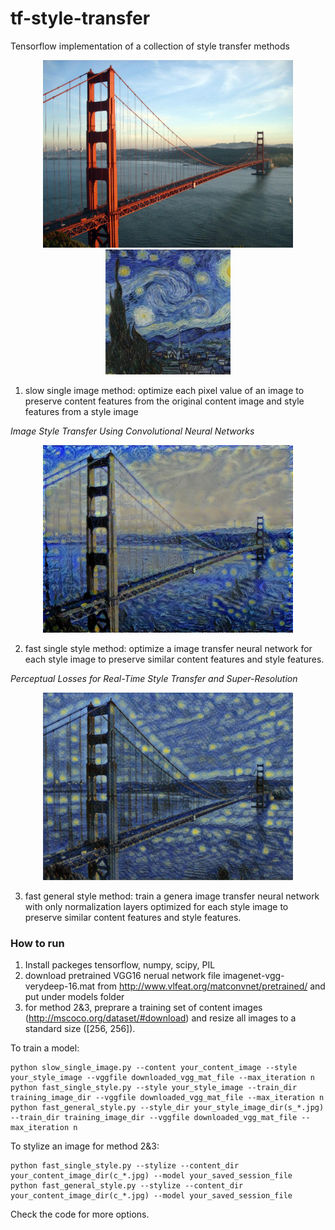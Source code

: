 # tf-style-transfer

Tensorflow implementation of a collection of style transfer methods

 <p align="center">
<img src="image_input/c_golden_gate.jpg" width="400"/>
<img src="image_input/style.jpg" width="200"/>
</p>

 1. slow single image method: optimize each pixel value of an image to preserve content features from the original content image and style features from a style image
 
 _Image Style Transfer Using Convolutional Neural Networks_
 

 <p align="center">
<img src="image_output/golden_gate_single_image.jpg" width="400"/>
</p>

 2. fast single style method: optimize a image transfer neural network for each style image to preserve similar content features and style features.
 
 _Perceptual Losses for Real-Time Style Transfer and Super-Resolution_
 
 <p align="center">
<img src="image_output/golden_gate_single_style.jpg" width="400"/>
</p>
 
 3. fast general style method: train a genera image transfer neural network with only normalization layers optimized for each style image to preserve similar content features and style features.

### How to run

 1. Install packeges tensorflow, numpy, scipy, PIL
 2. download pretrained VGG16 nerual network file imagenet-vgg-verydeep-16.mat from http://www.vlfeat.org/matconvnet/pretrained/ and put under models folder
 3. for method 2&3, preprare a training set of content images (http://mscoco.org/dataset/#download) and resize all images to a standard size ([256, 256]).

To train a model:
```
python slow_single_image.py --content your_content_image --style your_style_image --vggfile downloaded_vgg_mat_file --max_iteration n
python fast_single_style.py --style your_style_image --train_dir training_image_dir --vggfile downloaded_vgg_mat_file --max_iteration n
python fast_general_style.py --style_dir your_style_image_dir(s_*.jpg) --train_dir training_image_dir --vggfile downloaded_vgg_mat_file --max_iteration n
```
To stylize an image for method 2&3:
```
python fast_single_style.py --stylize --content_dir your_content_image_dir(c_*.jpg) --model your_saved_session_file
python fast_general_style.py --stylize --content_dir your_content_image_dir(c_*.jpg) --model your_saved_session_file
```

Check the code for more options.

